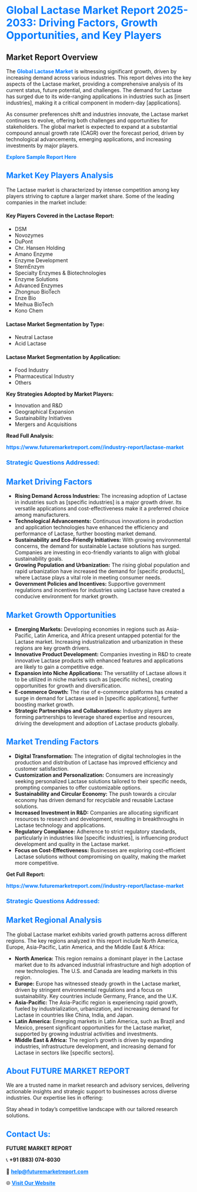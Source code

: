 <h1 style="color: #007BFF;">Global Lactase Market Report 2025-2033: Driving Factors, Growth Opportunities, and Key Players</h1>

<section id="overview">
<h2>Market Report Overview</h2>
<p>The <a href="https://www.futuremarketreport.com//industry-report/lactase-market" style="color: #007BFF; text-decoration: none;"><strong>Global Lactase Market</strong></a> is witnessing significant growth, driven by increasing demand across various industries. This report delves into the key aspects of the Lactase market, providing a comprehensive analysis of its current status, future potential, and challenges. The demand for Lactase has surged due to its wide-ranging applications in industries such as [insert industries], making it a critical component in modern-day [applications].</p>
<p>As consumer preferences shift and industries innovate, the Lactase market continues to evolve, offering both challenges and opportunities for stakeholders. The global market is expected to expand at a substantial compound annual growth rate (CAGR) over the forecast period, driven by technological advancements, emerging applications, and increasing investments by major players.</p>
</section>

<section id="overview">
<p><a href="https://www.futuremarketreport.com//request-sample/reportId=57040" style="color: #007BFF; text-decoration: none;"><strong>Explore Sample Report Here</strong></a></p>
</section>

<section id="key-players">
<h2 style="color: #007BFF;">Market Key Players Analysis</h2>
<p>The Lactase market is characterized by intense competition among key players striving to capture a larger market share. Some of the leading companies in the market include:</p>
<h4>Key Players Covered in the Lactase Report:</h4>
<ul><li>DSM</li><li>Novozymes</li><li>DuPont</li><li>Chr. Hansen Holding</li><li>Amano Enzyme</li><li>Enzyme Development</li><li>SternEnzym</li><li>Specialty Enzymes &amp; Biotechnologies</li><li>Enzyme Solutions</li><li>Advanced Enzymes</li><li>Zhongnuo BioTech</li><li>Enze Bio</li><li>Meihua BioTech</li><li>Kono Chem</li></ul>
<h4>Lactase Market Segmentation by Type:</h4>
<ul><li>Neutral Lactase</li><li>Acid Lactase</li></ul>

<h4>Lactase Market Segmentation by Application:</h4>
<ul><li>Food Industry</li><li>Pharmaceutical Industry</li><li>Others</li></ul>
<p><strong>Key Strategies Adopted by Market Players:</strong></p>
<ul>
<li>Innovation and R&D</li>
<li>Geographical Expansion</li>
<li>Sustainability Initiatives</li>
<li>Mergers and Acquisitions</li>
</ul>
</section>

<section>
<p><strong>Read Full Analysis: </strong></p><a href="https://www.futuremarketreport.com//industry-report/lactase-market" style="color: #007BFF; text-decoration: none;"><strong>https://www.futuremarketreport.com//industry-report/lactase-market</strong></a>
<h3 style="color: #007BFF;">Strategic Questions Addressed:</h3>
</section>

<section id="driving-factors">
<h2 style="color: #007BFF;">Market Driving Factors</h2>
<ul>
<li><strong>Rising Demand Across Industries:</strong> The increasing adoption of Lactase in industries such as [specific industries] is a major growth driver. Its versatile applications and cost-effectiveness make it a preferred choice among manufacturers.</li>
<li><strong>Technological Advancements:</strong> Continuous innovations in production and application technologies have enhanced the efficiency and performance of Lactase, further boosting market demand.</li>
<li><strong>Sustainability and Eco-Friendly Initiatives:</strong> With growing environmental concerns, the demand for sustainable Lactase solutions has surged. Companies are investing in eco-friendly variants to align with global sustainability goals.</li>
<li><strong>Growing Population and Urbanization:</strong> The rising global population and rapid urbanization have increased the demand for [specific products], where Lactase plays a vital role in meeting consumer needs.</li>
<li><strong>Government Policies and Incentives:</strong> Supportive government regulations and incentives for industries using Lactase have created a conducive environment for market growth.</li>
</ul>
</section>

<section id="growth-opportunities">
<h2 style="color: #007BFF;">Market Growth Opportunities</h2>
<ul>
<li><strong>Emerging Markets:</strong> Developing economies in regions such as Asia-Pacific, Latin America, and Africa present untapped potential for the Lactase market. Increasing industrialization and urbanization in these regions are key growth drivers.</li>
<li><strong>Innovative Product Development:</strong> Companies investing in R&D to create innovative Lactase products with enhanced features and applications are likely to gain a competitive edge.</li>
<li><strong>Expansion into Niche Applications:</strong> The versatility of Lactase allows it to be utilized in niche markets such as [specific niches], creating opportunities for growth and diversification.</li>
<li><strong>E-commerce Growth:</strong> The rise of e-commerce platforms has created a surge in demand for Lactase used in [specific applications], further boosting market growth.</li>
<li><strong>Strategic Partnerships and Collaborations:</strong> Industry players are forming partnerships to leverage shared expertise and resources, driving the development and adoption of Lactase products globally.</li>
</ul>
</section>

<section id="trending-factors">
<h2 style="color: #007BFF;">Market Trending Factors</h2>
<ul>
<li><strong>Digital Transformation:</strong> The integration of digital technologies in the production and distribution of Lactase has improved efficiency and customer satisfaction.</li>
<li><strong>Customization and Personalization:</strong> Consumers are increasingly seeking personalized Lactase solutions tailored to their specific needs, prompting companies to offer customizable options.</li>
<li><strong>Sustainability and Circular Economy:</strong> The push towards a circular economy has driven demand for recyclable and reusable Lactase solutions.</li>
<li><strong>Increased Investment in R&D:</strong> Companies are allocating significant resources to research and development, resulting in breakthroughs in Lactase technology and applications.</li>
<li><strong>Regulatory Compliance:</strong> Adherence to strict regulatory standards, particularly in industries like [specific industries], is influencing product development and quality in the Lactase market.</li>
<li><strong>Focus on Cost-Effectiveness:</strong> Businesses are exploring cost-efficient Lactase solutions without compromising on quality, making the market more competitive.</li>
</ul>
</section>

<section>
<p><strong>Get Full Report: </strong></p><a href="https://www.futuremarketreport.com//industry-report/lactase-market" style="color: #007BFF; text-decoration: none;"><strong>https://www.futuremarketreport.com//industry-report/lactase-market</strong></a>
<h3 style="color: #007BFF;">Strategic Questions Addressed:</h3>
</section>


<section id="regional-analysis">
<h2 style="color: #007BFF;">Market Regional Analysis</h2>
<p>The global Lactase market exhibits varied growth patterns across different regions. The key regions analyzed in this report include North America, Europe, Asia-Pacific, Latin America, and the Middle East & Africa:</p>
<ul>
<li><strong>North America:</strong> This region remains a dominant player in the Lactase market due to its advanced industrial infrastructure and high adoption of new technologies. The U.S. and Canada are leading markets in this region.</li>
<li><strong>Europe:</strong> Europe has witnessed steady growth in the Lactase market, driven by stringent environmental regulations and a focus on sustainability. Key countries include Germany, France, and the U.K.</li>
<li><strong>Asia-Pacific:</strong> The Asia-Pacific region is experiencing rapid growth, fueled by industrialization, urbanization, and increasing demand for Lactase in countries like China, India, and Japan.</li>
<li><strong>Latin America:</strong> Emerging markets in Latin America, such as Brazil and Mexico, present significant opportunities for the Lactase market, supported by growing industrial activities and investments.</li>
<li><strong>Middle East & Africa:</strong> The region’s growth is driven by expanding industries, infrastructure development, and increasing demand for Lactase in sectors like [specific sectors].</li>
</ul>
</section>

<footer>
<h2 style="color: #007BFF;">About FUTURE MARKET REPORT</h2>
<p>We are a trusted name in market research and advisory services, delivering actionable insights and strategic support to businesses across diverse industries. Our expertise lies in offering:</p>

<p>Stay ahead in today’s competitive landscape with our tailored research solutions.</p>

<h2 style="color: #007BFF;">Contact Us:</h2>
<p><strong>FUTURE MARKET REPORT</strong></p>
<p>📞 <strong>+91 (883) 074-8030</strong></p>
<p>📧 <strong><a href="mailto:help@futuremarketreport.com" style="color: #007BFF;">help@futuremarketreport.com</a></strong></p>
<p>🌐 <strong><a href="https://www.futuremarketreport.com/" style="color: #007BFF;">Visit Our Website</a></strong></p>
</footer>